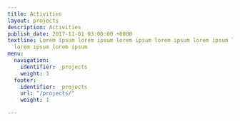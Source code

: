 ```yaml
---
title: Activities
layout: projects
description: Activities
publish_date: 2017-11-01 03:00:00 +0000
textline: Lorem ipsum lorem ipsum lorem ipsum lorem ipsum lorem ipsum lorem ipsum
  lorem ipsum lorem ipsum
menu:
  navigation:
    identifier: _projects
    weight: 3
  footer:
    identifier: _projects
    url: "/projects/"
    weight: 1

---
```

